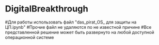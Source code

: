 # DigitalBreakthrough
#Для работы использовать файл "das_pirat_OS_ для защиты на ЦП.ipynb"
#Прочие файл не удаляются по не известной причине
#Все представленной решение может быть развернуто на любой доступной операционной системе

